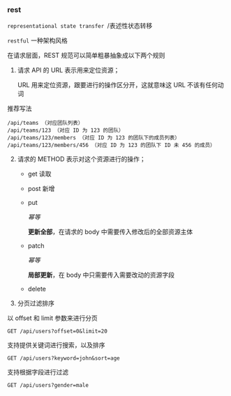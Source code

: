 ### rest

```representational state transfer ```/表述性状态转移

```restful``` 一种架构风格

在请求层面，REST 规范可以简单粗暴抽象成以下两个规则

1. 请求 API 的 URL 表示用来定位资源；

    URL 用来定位资源，跟要进行的操作区分开，这就意味这 URL 不该有任何动词

推荐写法

    /api/teams （对应团队列表）
    /api/teams/123 （对应 ID 为 123 的团队）
    /api/teams/123/members （对应 ID 为 123 的团队下的成员列表）
    /api/teams/123/members/456 （对应 ID 为 123 的团队下 ID 未 456 的成员）

2. 请求的 METHOD 表示对这个资源进行的操作；

    * get 读取

    * post 新增

    * put 

        *幂等*

        **更新全部**，在请求的 body 中需要传入修改后的全部资源主体

    * patch

        *幂等*

        **局部更新**，在 body 中只需要传入需要改动的资源字段

    * delete

3. 分页过滤排序

以 offset 和 limit 参数来进行分页

    GET /api/users?offset=0&limit=20

支持提供关键词进行搜索，以及排序

    GET /api/users?keyword=john&sort=age

支持根据字段进行过滤

    GET /api/users?gender=male


